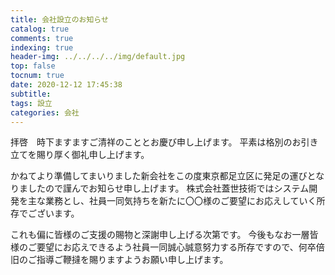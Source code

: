 ```yaml
---
title: 会社設立のお知らせ
catalog: true
comments: true
indexing: true
header-img: ../../../../img/default.jpg
top: false
tocnum: true
date: 2020-12-12 17:45:38
subtitle:
tags: 設立
categories: 会社
---
```

拝啓　時下ますますご清祥のこととお慶び申し上げます。
平素は格別のお引き立てを賜り厚く御礼申し上げます。
 
かねてより準備してまいりました新会社をこの度東京都足立区に発足の運びとなりましたので謹んでお知らせ申し上げます。
株式会社蓋世技術ではシステム開発を主な業務とし、社員一同気持ちを新たに〇〇様のご要望にお応えしていく所存でございます。

これも偏に皆様のご支援の賜物と深謝申し上げる次第です。
今後もなお一層皆様のご要望にお応えできるよう社員一同誠心誠意努力する所存ですので、何卒倍旧のご指導ご鞭撻を賜りますようお願い申し上げます。

